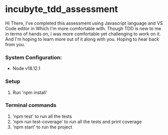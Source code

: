 # incubyte_tdd_assessment

Hi There, I've completed this assessment using Javascript language and VS Code editor in Which I'm more comfortable with. Though TDD is new to me in terms of hands on, I was more comfortable yet challenging to work on it. And I'm hoping to learn more out of it along with you. Hoping to hear back from you.

### System Configuration:
- Node v18.12.1

### Setup
1. Run 'npm install'

### Terminal commands

1. 'npm test' to run all the tests
2. 'npm run test-coverage' to run all the tests and print coverage
3. 'npm start' to run the project
